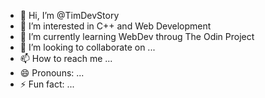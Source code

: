 - 👋 Hi, I’m @TimDevStory
- 👀 I’m interested in C++ and Web Development
- 🌱 I’m currently learning WebDev throug The Odin Project
- 💞️ I’m looking to collaborate on ...
- 📫 How to reach me ...
- 😄 Pronouns: ...
- ⚡ Fun fact: ...

<!---
TimDevStory/TimDevStory is a ✨ special ✨ repository because its `README.md` (this file) appears on your GitHub profile.
You can click the Preview link to take a look at your changes.
--->
